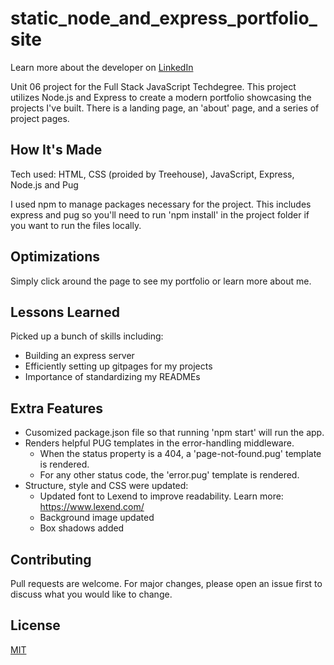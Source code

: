 # static_node_and_express_portfolio_site
Learn more about the developer on <a href="https://www.linkedin.com/in/tamarabuilds/" target="_blank">LinkedIn</a>


Unit 06 project for the Full Stack JavaScript Techdegree. This project utilizes Node.js and Express to create a modern portfolio showcasing the projects I've built. There is a landing page, an 'about' page, and a series of project pages.


## How It's Made

Tech used: HTML, CSS (proided by Treehouse), JavaScript, Express, Node.js and Pug

I used npm to manage packages necessary for the project. This includes express and pug so you'll need to run 'npm install' in the project folder if you want to run the files locally.





## Optimizations

Simply click around the page to see my portfolio or learn more about me.

## Lessons Learned

Picked up a bunch of skills including:
 * Building an express server
 * Efficiently setting up gitpages for my projects
 * Importance of standardizing my READMEs

## Extra Features

* Cusomized package.json file so that running 'npm start' will run the app.
* Renders helpful PUG templates in the error-handling middleware.
  * When the status property is a 404, a 'page-not-found.pug' template is rendered.
  * For any other status code, the 'error.pug' template is rendered.
* Structure, style and CSS were updated:
  * Updated font to Lexend to improve readability. Learn more: https://www.lexend.com/
  * Background image updated
  * Box shadows added


## Contributing

Pull requests are welcome. For major changes, please open an issue first to discuss what you would like to change.


## License

[MIT](https://choosealicense.com/licenses/mit/)
